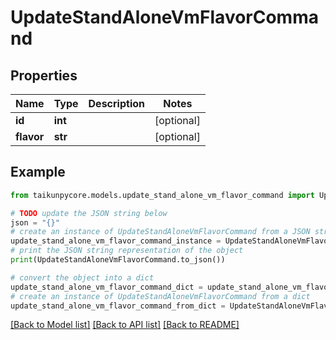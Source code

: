 # UpdateStandAloneVmFlavorCommand


## Properties

Name | Type | Description | Notes
------------ | ------------- | ------------- | -------------
**id** | **int** |  | [optional] 
**flavor** | **str** |  | [optional] 

## Example

```python
from taikunpycore.models.update_stand_alone_vm_flavor_command import UpdateStandAloneVmFlavorCommand

# TODO update the JSON string below
json = "{}"
# create an instance of UpdateStandAloneVmFlavorCommand from a JSON string
update_stand_alone_vm_flavor_command_instance = UpdateStandAloneVmFlavorCommand.from_json(json)
# print the JSON string representation of the object
print(UpdateStandAloneVmFlavorCommand.to_json())

# convert the object into a dict
update_stand_alone_vm_flavor_command_dict = update_stand_alone_vm_flavor_command_instance.to_dict()
# create an instance of UpdateStandAloneVmFlavorCommand from a dict
update_stand_alone_vm_flavor_command_from_dict = UpdateStandAloneVmFlavorCommand.from_dict(update_stand_alone_vm_flavor_command_dict)
```
[[Back to Model list]](../README.md#documentation-for-models) [[Back to API list]](../README.md#documentation-for-api-endpoints) [[Back to README]](../README.md)


